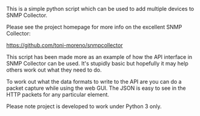 

This is a simple python script which can be used to add multiple devices to SNMP Collector.

Please see the project homepage for more info on the excellent SNMP Collector:

https://github.com/toni-moreno/snmpcollector


This script has been made more as an example of how the API interface in SNMP Collector can be used.  It's stupidly basic but hopefully it may help others work out what they need to do.

To work out what the data formats to write to the API are you can do a packet capture while using the web GUI.  The JSON is easy to see in the HTTP packets for any particular element.

Please note project is developed to work under Python 3 only.
